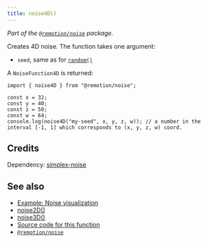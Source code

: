 ```yaml
---
title: noise4D()
---
```


_Part of the [`@remotion/noise`](/docs/noise) package._

Creates 4D noise. The function takes one argument:

- `seed`, same as for [`random()`](/docs/random)

A `NoiseFunction4D` is returned:

```tsx twoslash
import { noise4D } from "@remotion/noise";

const x = 32;
const y = 40;
const z = 50;
const w = 64;
console.log(noise4D("my-seed", x, y, z, w)); // a number in the interval [-1, 1] which corresponds to (x, y, z, w) coord.
```

## Credits

Dependency: [simplex-noise](https://www.npmjs.com/package/simplex-noise)

## See also

- [Example: Noise visualization](/docs/noise-visualization)
- [noise2D()](/docs/noise/noise-2d)
- [noise3D()](/docs/noise/noise-3d)
- [Source code for this function](https://github.com/remotion-dev/remotion/blob/main/packages/noise/src/index.ts)
- [`@remotion/noise`](/docs/noise)
